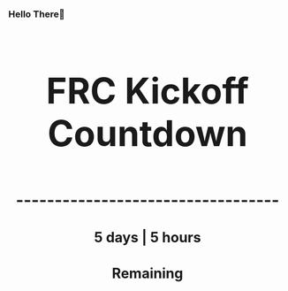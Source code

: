 ### Hello There👋

<!---START-TIMER--->
<h3 align='center' style='font-size: 64px;'>FRC Kickoff Countdown</h3>
<h3 align='center' style='font-size: 30px;'>----------------------------------</h3>
<h3 align='center' style='font-size: 25px;'>5 days | 5 hours</h3>
<h3 align='center' style='font-size: 25px;'>Remaining</h3>
<!---END-TIMER--->
